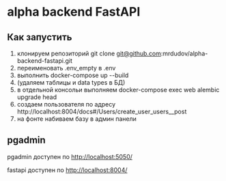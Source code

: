 # alpha backend FastAPI

## Как запустить

1. клонируем репозиторий git clone git@github.com:mrdudov/alpha-backend-fastapi.git
2. переименовать .env_empty в .env
3. выполнить docker-compose up --build
4. (удаляем таблицы и data types в БД)
5. в отдельной консольи выполняем docker-compose exec web alembic upgrade head
6. создаем пользователя по адресу http://localhost:8004/docs#/Users/create_user_users__post
7. на фонте набиваем базу в админ панели

## pgadmin

pgadmin доступен по <http://localhost:5050/>

fastapi доступен по <http://localhost:8004/>
